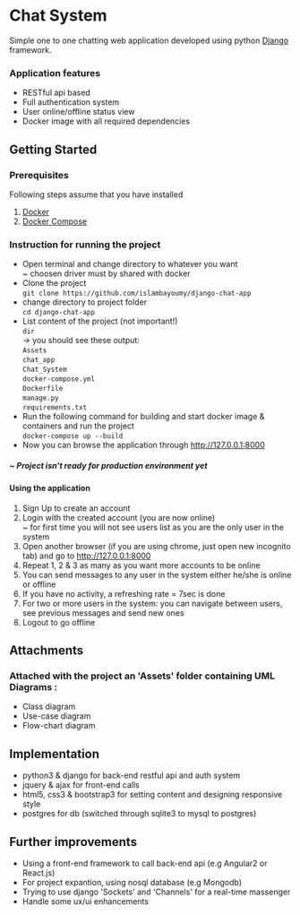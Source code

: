 # Chat System
Simple one to one chatting web application developed using python [Django](https://www.djangoproject.com) framework.


### Application features
* RESTful api based
* Full authentication system
* User online/offline status view
* Docker image with all required dependencies  


## Getting Started

### Prerequisites
Following steps assume that you have installed  
1. [Docker](https://www.docker.com)  
2. [Docker Compose](https://docs.docker.com/compose)  

### Instruction for running the project

- Open terminal and change directory to whatever you want  
~ choosen driver must by shared with docker 
- Clone the project  
`git clone https://github.com/islambayoumy/django-chat-app`
- change directory to project folder  
`cd django-chat-app`
- List content of the project (not important!)  
`dir`  
-> you should see these output:  
`Assets`   
`chat_app`  
`Chat_System`  
`docker-compose.yml`  
`Dockerfile`  
`manage.py`  
`requirements.txt`  
- Run the following command for building and start docker image & containers and run the project  
`docker-compose up --build`
- Now you can browse the application through http://127.0.0.1:8000

##### ~ Project isn't ready for production environment yet

#### Using the application
1. Sign Up to create an account
2. Login with the created account (you are now online)  
~ for first time you will not see users list as you are the only user in the system
3. Open another browser (if you are using chrome, just open new incognito tab) and go to http://127.0.0.1:8000
4. Repeat 1, 2 & 3 as many as you want more accounts to be online
5. You can send messages to any user in the system either he/she is online or offline
6. If you have no activity, a refreshing rate = 7sec is done
7. For two or more users in the system: you can navigate between users, see previous messages and send new ones
8. Logout to go offline

## Attachments
### Attached with the project an 'Assets' folder containing UML Diagrams :  
- Class diagram
- Use-case diagram
- Flow-chart diagram

## Implementation
 - python3 & django for back-end restful api and auth system
 - jquery & ajax for front-end calls
 - html5, css3 & bootstrap3 for setting content and designing responsive style
 - postgres for db (switched through sqlite3 to mysql to postgres)
 
 ## Further improvements
 - Using a front-end framework to call back-end api (e.g Angular2 or React.js)
 - For project expantion, using nosql database (e.g Mongodb)
 - Trying to use django 'Sockets' and 'Channels' for a real-time massenger
 - Handle some ux/ui enhancements
